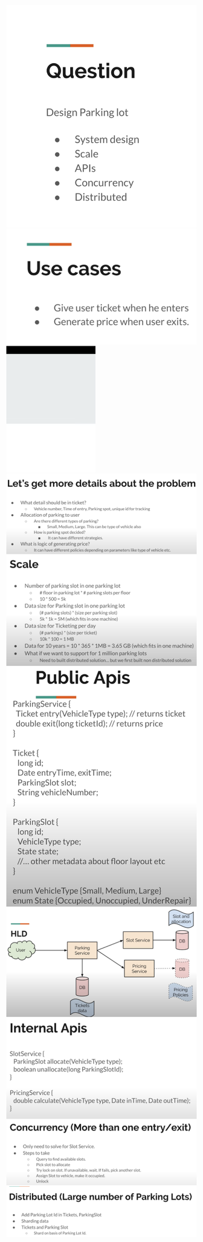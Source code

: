 ![](image/Parking1.png)
![](image/Parking2.png)
![](image/Parking3.png)
![](image/Parking4.png)
![](image/Parking5.png)
![](image/Parking6.png)
![](image/Parking7.png)
![](image/Parking8.png)
![](image/Parking9.png)
![](image/Parking10.png)